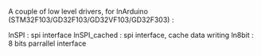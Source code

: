A couple of low level drivers, for lnArduino (STM32F103/GD32F103/GD32VF103/GD32F303) :

lnSPI  : spi interface
lnSPI_cached  : spi interface, cache data writing
ln8bit : 8 bits parrallel  interface
